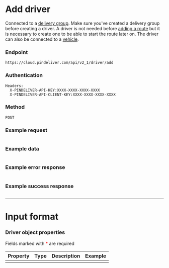 # Add driver

Connected to a [delivery group](/articles/crud_delivery_group/add_delivery_group.html). Make sure you've created a delivery group before creating a driver. A driver is not needed before [adding a route](/articles/crud_route/add_route.html) but it is necessary to create one to be able to start the route later on. The driver can also be connected to a [vehicle](/articles/crud_vehicle/add_vehicle.html).

### Endpoint
```
https://cloud.pindeliver.com/api/v2_1/driver/add
```

### Authentication
```
Headers:
  X-PINDELIVER-API-KEY:XXXX-XXXX-XXXX-XXXX
  X-PINDELIVER-API-CLIENT-KEY:XXXX-XXXX-XXXX-XXXX
```

### Method
```
POST
```

### Example request
```C

```

### Example data
```JSON

```

### Example error response
```JSON

```

### Example success response
```JSON

```

---

# Input format

### Driver object properties

Fields marked with <font color='red'>*</font> are required

|Property|Type|Description|Example|
|--------|----|-----------|-------|
|||||

